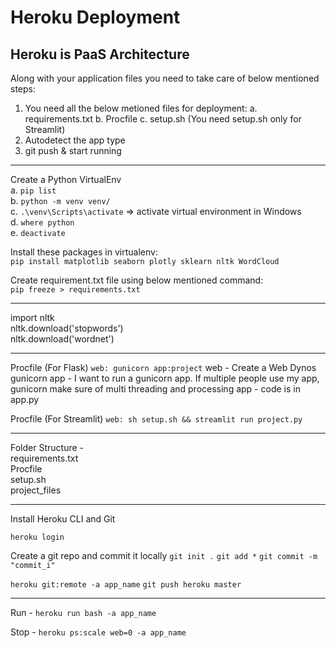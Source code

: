 # Heroku Deployment

## Heroku is PaaS Architecture

Along with your application files you need to take care of below mentioned steps:  
1. You need all the below metioned files for deployment:
  a. requirements.txt
  b. Procfile
  c. setup.sh (You need setup.sh only for Streamlit)
2. Autodetect the app type
3. git push & start running

_________________________________________________


Create a Python VirtualEnv  
a. `pip list`  
b. `python -m venv venv/`  
c. `.\venv\Scripts\activate` => activate virtual environment in Windows  
d. `where python`  
e. `deactivate`  

Install these packages in virtualenv:  
`pip install matplotlib seaborn plotly sklearn nltk WordCloud`

Create requirement.txt file using below mentioned command:  
`pip freeze > requirements.txt`

_________________________________________________


import nltk  
nltk.download('stopwords')  
nltk.download('wordnet')

_________________________________________________

Procfile (For Flask)
`web: gunicorn app:project`
web - Create a Web Dynos
gunicorn app - I want to run a gunicorn app. If multiple people use my app, gunicorn make sure of multi threading and processing
app - code is in app.py

Procfile (For Streamlit)
`web: sh setup.sh && streamlit run project.py`

_________________________________________________

Folder Structure -  
requirements.txt  
Procfile  
setup.sh  
project_files  

_________________________________________________

Install Heroku CLI and Git

`heroku login`

Create a git repo and commit it locally
`git init .`
`git add *`
`git commit -m "commit_i"`


`heroku git:remote -a app_name`
`git push heroku master`

_________________________________________________

Run -
`heroku run bash -a app_name`

Stop -
`heroku ps:scale web=0 -a app_name`
